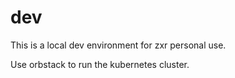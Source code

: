 # dev

This is a local dev environment for zxr personal use.

Use orbstack to run the kubernetes cluster.

